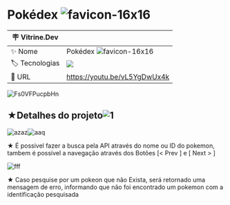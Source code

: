 # <h1>Pokédex ![favicon-16x16](https://user-images.githubusercontent.com/102471647/211162072-7e31aec7-4bdc-4bd2-beaa-10fcb33d46bf.png) </h1>



| :placard: Vitrine.Dev |     |
| -------------  | --- |
| :sparkles: Nome        | Pokédex ![favicon-16x16](https://user-images.githubusercontent.com/102471647/211162072-7e31aec7-4bdc-4bd2-beaa-10fcb33d46bf.png)
| :label: Tecnologias | ![](https://img.shields.io/badge/-HTML%20%7C%20CSS%20%7C%20JS-blue)
| :rocket: URL         | https://youtu.be/vL5YgDwUx4k


<!-- Inserir imagem com a #vitrinedev ao final do link -->
![Fs0VFPucpbHn](https://user-images.githubusercontent.com/102471647/211162903-2e786f28-3760-463e-9b40-871df60a3e5a.png#vitrinedev)


## ★Detalhes do projeto![1](https://user-images.githubusercontent.com/102471647/211201492-d23223bd-9f92-49b8-80bc-dd7a7da10971.gif#vitrinedev)

![azaz](https://user-images.githubusercontent.com/102471647/211201086-0b38eb25-d5f9-483b-aaaa-bc5a8a931b7d.PNG#vitrinedev)![aaq](https://user-images.githubusercontent.com/102471647/211201116-ca45984e-747f-457e-9516-59ae6465a3df.PNG#vitrinedev)

★ É possivel fazer a busca pela API através do nome ou ID do pokemon,
tambem é possível a navegação através dos Botões  [< Prev ] e [ Next > ]


![fff](https://user-images.githubusercontent.com/102471647/211201924-6d074c52-ea3a-490f-89c6-2b1067f4cdb5.PNG#vitrinedev)

★ Caso pesquise por um pokeon que não Exista,
será retornado uma mensagem de erro, informando que não foi encontrado um pokemon com a identificação pesquisada
